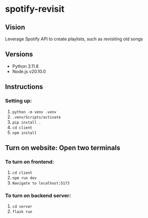 # spotify-revisit

## Vision
Leverage Spotify API to create playlists, such as revisiting old songs

## Versions
- Python 3.11.8
- Node.js v20.10.0

## Instructions

### Setting up:
1. `python -m venv .venv`
2. `.venv/Scripts/activate`
3. `pip install .`
5. `cd client`
6. `npm install`

## Turn on website: Open two terminals

### To turn on frontend: 
1. `cd client`
2. `npm run dev`
3. `Navigate to localhost:5173`

### To turn on backend server:
1. `cd server`
2. `flask run`
